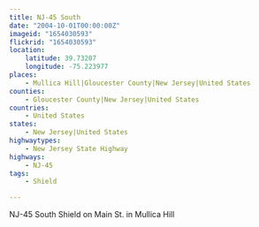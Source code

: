 ```yaml
---
title: NJ-45 South
date: "2004-10-01T00:00:00Z"
imageid: "1654030593"
flickrid: "1654030593"
location:
    latitude: 39.73207
    longitude: -75.223977
places:
    - Mullica Hill|Gloucester County|New Jersey|United States
counties:
    - Gloucester County|New Jersey|United States
countries:
    - United States
states:
    - New Jersey|United States
highwaytypes:
    - New Jersey State Highway
highways:
    - NJ-45
tags:
    - Shield

---
```

NJ-45 South Shield on Main St. in Mullica Hill